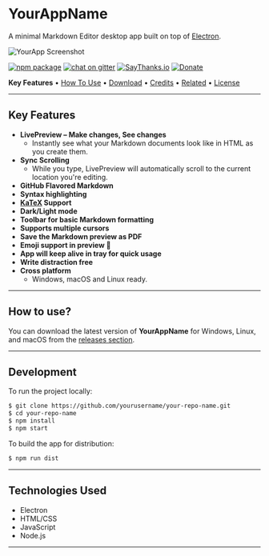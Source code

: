 # YourAppName

A minimal Markdown Editor desktop app built on top of [Electron](https://www.electronjs.org/).

![YourApp Screenshot](screenshot.png)

[![npm package](https://img.shields.io/badge/npm%20package-1.2.1-green.svg)](https://www.npmjs.com/)
[![chat on gitter](https://badges.gitter.im/Join%20Chat.svg)](https://gitter.im/)
[![SayThanks.io](https://img.shields.io/badge/SayThanks.io-%F0%9F%92%95-1EAEDB.svg)](https://saythanks.io/)
[![Donate](https://img.shields.io/badge/$-donate-ff69b4.svg)](https://donate.com)

**Key Features** • [How To Use](#how-to-use) • [Download](#how-to-use) • [Credits](#technologies-used) • [Related](#) • [License](#license)

---

## Key Features

- **LivePreview – Make changes, See changes**  
  - Instantly see what your Markdown documents look like in HTML as you create them.
- **Sync Scrolling**  
  - While you type, LivePreview will automatically scroll to the current location you're editing.
- **GitHub Flavored Markdown**
- **Syntax highlighting**
- **[KaTeX](https://katex.org/) Support**
- **Dark/Light mode**
- **Toolbar for basic Markdown formatting**
- **Supports multiple cursors**
- **Save the Markdown preview as PDF**
- **Emoji support in preview 🎉**
- **App will keep alive in tray for quick usage**
- **Write distraction free**
- **Cross platform**  
  - Windows, macOS and Linux ready.

---

## How to use?

You can download the latest version of **YourAppName** for Windows, Linux, and macOS from the [releases section](https://github.com/yourusername/your-repo-name/releases/latest).

---

## Development

To run the project locally:

```bash
$ git clone https://github.com/yourusername/your-repo-name.git
$ cd your-repo-name
$ npm install
$ npm start
```

To build the app for distribution:

```bash
$ npm run dist
```

---

## Technologies Used

- Electron
- HTML/CSS
- JavaScript
- Node.js

---

